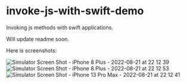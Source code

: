 # invoke-js-with-swift-demo
Invoking js methods with swift applications.

Will update readme soon.


Here is screenshots:


![Simulator Screen Shot - iPhone 8 Plus - 2022-08-21 at 22 12 39](https://user-images.githubusercontent.com/22424289/185807194-051df316-97bf-4a8a-a1fc-31f7fd4630d7.png)
![Simulator Screen Shot - iPhone 8 Plus - 2022-08-21 at 22 12 53](https://user-images.githubusercontent.com/22424289/185807198-8c54ab98-cd60-4459-b7b7-0514310d69db.png)
![Simulator Screen Shot - iPhone 13 Pro Max - 2022-08-21 at 22 12 41](https://user-images.githubusercontent.com/22424289/185807201-623e5e15-1aa4-45ba-a623-36f828c9b55a.png)
